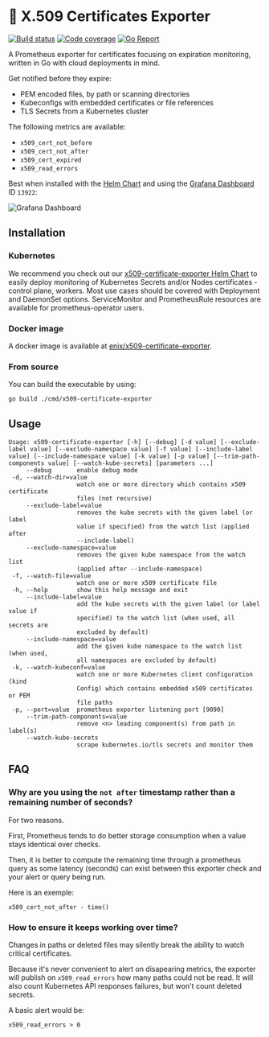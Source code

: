 # 🔏 X.509 Certificates Exporter

[![Build status](https://gitlab.com/enix.io/x509-certificate-exporter/badges/master/pipeline.svg)](https://gitlab.com/enix.io/x509-certificate-exporter/-/pipelines)
[![Code coverage](https://gitlab.com/enix.io/x509-certificate-exporter/badges/master/coverage.svg)](https://gitlab.com/enix.io/x509-certificate-exporter/-/pipelines)
[![Go Report](https://goreportcard.com/badge/github.com/enix/x509-certificate-exporter)](https://goreportcard.com/report/github.com/enix/x509-certificate-exporter)

A Prometheus exporter for certificates focusing on expiration monitoring, written in Go with cloud deployments in mind.

Get notified before they expire:
* PEM encoded files, by path or scanning directories
* Kubeconfigs with embedded certificates or file references
* TLS Secrets from a Kubernetes cluster

The following metrics are available:
* `x509_cert_not_before`
* `x509_cert_not_after`
* `x509_cert_expired`
* `x509_read_errors`

Best when installed with the [Helm Chart](https://github.com/enix/helm-charts/tree/master/charts/x509-certificate-exporter) and using the [Grafana Dashboard](https://grafana.com/grafana/dashboards/13922) ID `13922`:

![Grafana Dashboard](./docs/grafana-dashboard.jpg)

## Installation

### Kubernetes

We recommend you check out our [x509-certificate-exporter Helm Chart](https://github.com/enix/helm-charts/tree/master/charts/x509-certificate-exporter)
to easily deploy monitoring of Kubernetes Secrets and/or Nodes certificates - control plane, workers. Most use cases
should be covered with Deployment and DaemonSet options. ServiceMonitor and PrometheusRule resources are available for
prometheus-operator users.

### Docker image

A docker image is available at [enix/x509-certificate-exporter](https://hub.docker.com/r/enix/x509-certificate-exporter).

### From source

You can build the executable by using:

```
go build ./cmd/x509-certificate-exporter
```

## Usage

```
Usage: x509-certificate-exporter [-h] [--debug] [-d value] [--exclude-label value] [--exclude-namespace value] [-f value] [--include-label value] [--include-namespace value] [-k value] [-p value] [--trim-path-components value] [--watch-kube-secrets] [parameters ...]
     --debug       enable debug mode
 -d, --watch-dir=value
                   watch one or more directory which contains x509 certificate
                   files (not recursive)
     --exclude-label=value
                   removes the kube secrets with the given label (or label
                   value if specified) from the watch list (applied after
                   --include-label)
     --exclude-namespace=value
                   removes the given kube namespace from the watch list
                   (applied after --include-namespace)
 -f, --watch-file=value
                   watch one or more x509 certificate file
 -h, --help        show this help message and exit
     --include-label=value
                   add the kube secrets with the given label (or label value if
                   specified) to the watch list (when used, all secrets are
                   excluded by default)
     --include-namespace=value
                   add the given kube namespace to the watch list (when used,
                   all namespaces are excluded by default)
 -k, --watch-kubeconf=value
                   watch one or more Kubernetes client configuration (kind
                   Config) which contains embedded x509 certificates or PEM
                   file paths
 -p, --port=value  prometheus exporter listening port [9090]
     --trim-path-components=value
                   remove <n> leading component(s) from path in label(s)
     --watch-kube-secrets
                   scrape kubernetes.io/tls secrets and monitor them
```

## FAQ

### Why are you using the `not after` timestamp rather than a remaining number of seconds?

For two reasons.

First, Prometheus tends to do better storage consumption when a value stays identical over checks.

Then, it is better to compute the remaining time through a prometheus query as some latency (seconds) can exist
between this exporter check and your alert or query being run.

Here is an exemple:

```
x509_cert_not_after - time()
```

### How to ensure it keeps working over time?

Changes in paths or deleted files may silently break the ability to watch critical certificates.

Because it's never convenient to alert on disapearing metrics, the exporter will publish on `x509_read_errors` how many
paths could not be read. It will also count Kubernetes API responses failures, but won't count deleted secrets.

A basic alert would be:
```
x509_read_errors > 0
```
